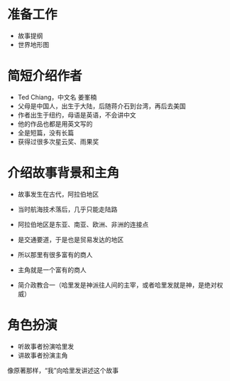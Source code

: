 # 准备工作
+ 故事提纲
+ 世界地形图


# 简短介绍作者

+ Ted Chiang，中文名 姜峯楠
+ 父母是中国人，出生于大陆，后随蒋介石到台湾，再后去美国
+ 作者出生于纽约，母语是英语，不会讲中文
+ 他的作品也都是用英文写的
+ 全是短篇，没有长篇
+ 获得过很多次星云奖、雨果奖


# 介绍故事背景和主角

+ 故事发生在古代，阿拉伯地区

+ 当时航海技术落后，几乎只能走陆路
+ 阿拉伯地区是东亚、南亚、欧洲、非洲的连接点
+ 是交通要道，于是也是贸易发达的地区
+ 所以那里有很多富有的商人
+ 主角就是一个富有的商人

+ 简介政教合一（哈里发是神派往人间的主宰，或者哈里发就是神，是绝对权威）


# 角色扮演

+ 听故事者扮演哈里发
+ 讲故事者扮演主角

像原著那样，“我”向哈里发讲述这个故事

